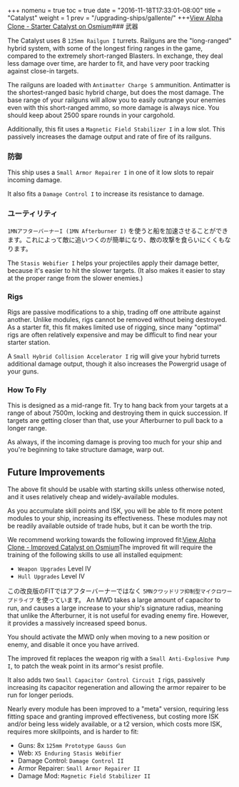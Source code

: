 +++ nomenu = true toc = true date = "2016-11-18T17:33:01-08:00" title = "Catalyst" weight = 1 prev = "/upgrading-ships/gallente/" +++<object type="image/svg+xml" data="https://o.smium.org/api/convert/118506/svg/118506-alpha-clone---starter-catalyst.svg?privatetoken=472855717238276096"><a href="https://o.smium.org/loadout/private/118506/472855717238276096">View Alpha Clone - Starter Catalyst on Osmium</a></object>### 武器

The Catalyst uses 8 `125mm Railgun I` turrets. Railguns are the "long-ranged" hybrid system, with some of the longest firing ranges in the game, compared to the extremely short-ranged Blasters. In exchange, they deal less damage over time, are harder to fit, and have very poor tracking against close-in targets.

The railguns are loaded with `Antimatter Charge S` ammunition. Antimatter is the shortest-ranged basic hybrid charge, but does the most damage. The base range of your railguns will allow you to easily outrange your enemies even with this short-ranged ammo, so more damage is always nice. You should keep about 2500 spare rounds in your cargohold.

Additionally, this fit uses a `Magnetic Field Stabilizer I` in a low slot. This passively increases the damage output and rate of fire of its railguns.

### 防御

This ship uses a `Small Armor Repairer I` in one of it low slots to repair incoming damage.

It also fits a `Damage Control I` to increase its resistance to damage.

### ユーティリティ

`1MNアフターバーナーI (1MN Afterburner I)` を使うと船を加速させることができます。これによって敵に追いつくのが簡単になり、敵の攻撃を食らいにくくもなります。

The `Stasis Webifier I` helps your projectiles apply their damage better, because it's easier to hit the slower targets. (It also makes it easier to stay at the proper range from the slower enemies.)

### Rigs

Rigs are passive modifications to a ship, trading off one attribute against another. Unlike modules, rigs cannot be removed without being destroyed. As a starter fit, this fit makes limited use of rigging, since many "optimal" rigs are often relatively expensive and may be difficult to find near your starter station.

A `Small Hybrid Collision Accelerator I` rig will give your hybrid turrets additional damage output, though it also increases the Powergrid usage of your guns.

### How To Fly

This is designed as a mid-range fit. Try to hang back from your targets at a range of about 7500m, locking and destroying them in quick succession. If targets are getting closer than that, use your Afterburner to pull back to a longer range.

As always, if the incoming damage is proving too much for your ship and you're beginning to take structure damage, warp out.

## Future Improvements

The above fit should be usable with starting skills unless otherwise noted, and it uses relatively cheap and widely-available modules.

As you accumulate skill points and ISK, you will be able to fit more potent modules to your ship, increasing its effectiveness. These modules may not be readily available outside of trade hubs, but it can be worth the trip.

We recommend working towards the following improved fit:<object type="image/svg+xml" data="https://o.smium.org/api/convert/118507/svg/118507-alpha-clone---improved-catalyst.svg?privatetoken=2896119769365217280"><a href="https://o.smium.org/loadout/private/118507/2896119769365217280">View Alpha Clone - Improved Catalyst on Osmium</a></object>The improved fit will require the training of the following skills to use all installed equipment:

* `Weapon Upgrades` Level IV
* `Hull Upgrades` Level IV

この改良版のFITではアフターバーナーではなく `5MNクワッドリフ抑制型マイクロワープドライブ` を使っています。 An MWD takes a large amount of capacitor to run, and causes a large increase to your ship's signature radius, meaning that unlike the Afterburner, it is not useful for evading enemy fire. However, it provides a massively increased speed bonus.

You should activate the MWD only when moving to a new position or enemy, and disable it once you have arrived.

The improved fit replaces the weapon rig with a `Small Anti-Explosive Pump I`, to patch the weak point in its armor's resist profile.

It also adds two `Small Capacitor Control Circuit I` rigs, passively increasing its capacitor regeneration and allowing the armor repairer to be run for longer periods.

Nearly every module has been improved to a "meta" version, requiring less fitting space and granting improved effectiveness, but costing more ISK and/or being less widely available, or a t2 version, which costs more ISK, requires more skillpoints, and is harder to fit:

* Guns: 8x `125mm Prototype Gauss Gun`
* Web: `X5 Enduring Stasis Webifier`
* Damage Control: `Damage Control II`
* Armor Repairer: `Small Armor Repairer II`
* Damage Mod: `Magnetic Field Stabilizer II`